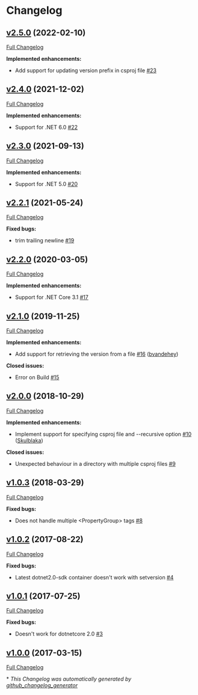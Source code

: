 # Changelog

## [v2.5.0](https://github.com/TAGC/dotnet-setversion/tree/v2.5.0) (2022-02-10)

[Full Changelog](https://github.com/TAGC/dotnet-setversion/compare/v2.4.0...v2.5.0)

**Implemented enhancements:**

- Add support for updating version prefix in csproj file  [\#23](https://github.com/TAGC/dotnet-setversion/pull/23)

## [v2.4.0](https://github.com/TAGC/dotnet-setversion/tree/v2.4.0) (2021-12-02)

[Full Changelog](https://github.com/TAGC/dotnet-setversion/compare/v2.3.0...v2.4.0)

**Implemented enhancements:**

- Support for .NET 6.0 [\#22](https://github.com/TAGC/dotnet-setversion/issues/22)

## [v2.3.0](https://github.com/TAGC/dotnet-setversion/tree/v2.3.0) (2021-09-13)

[Full Changelog](https://github.com/TAGC/dotnet-setversion/compare/v2.2.1...v2.3.0)

**Implemented enhancements:**

- Support for .NET 5.0 [\#20](https://github.com/TAGC/dotnet-setversion/issues/20)

## [v2.2.1](https://github.com/TAGC/dotnet-setversion/tree/v2.2.1) (2021-05-24)

[Full Changelog](https://github.com/TAGC/dotnet-setversion/compare/v2.2.0...v2.2.1)

**Fixed bugs:**

- trim trailing newline [\#19](https://github.com/TAGC/dotnet-setversion/issues/19)

## [v2.2.0](https://github.com/TAGC/dotnet-setversion/tree/v2.2.0) (2020-03-05)

[Full Changelog](https://github.com/TAGC/dotnet-setversion/compare/v2.1.0...v2.2.0)

**Implemented enhancements:**

- Support for .NET Core 3.1 [\#17](https://github.com/TAGC/dotnet-setversion/issues/17)

## [v2.1.0](https://github.com/TAGC/dotnet-setversion/tree/v2.1.0) (2019-11-25)

[Full Changelog](https://github.com/TAGC/dotnet-setversion/compare/v2.0.0...v2.1.0)

**Implemented enhancements:**

- Add support for retrieving the version from a file [\#16](https://github.com/TAGC/dotnet-setversion/pull/16) ([bvandehey](https://github.com/bvandehey))

**Closed issues:**

- Error on Build [\#15](https://github.com/TAGC/dotnet-setversion/issues/15)

## [v2.0.0](https://github.com/TAGC/dotnet-setversion/tree/v2.0.0) (2018-10-29)

[Full Changelog](https://github.com/TAGC/dotnet-setversion/compare/v1.0.3...v2.0.0)

**Implemented enhancements:**

- Implement support for specifying csproj file and --recursive option [\#10](https://github.com/TAGC/dotnet-setversion/pull/10) ([Skulblaka](https://github.com/Skulblaka))

**Closed issues:**

- Unexpected behaviour in a directory with multiple csproj files [\#9](https://github.com/TAGC/dotnet-setversion/issues/9)

## [v1.0.3](https://github.com/TAGC/dotnet-setversion/tree/v1.0.3) (2018-03-29)

[Full Changelog](https://github.com/TAGC/dotnet-setversion/compare/v1.0.2...v1.0.3)

**Fixed bugs:**

- Does not handle multiple \<PropertyGroup\> tags [\#8](https://github.com/TAGC/dotnet-setversion/issues/8)

## [v1.0.2](https://github.com/TAGC/dotnet-setversion/tree/v1.0.2) (2017-08-22)

[Full Changelog](https://github.com/TAGC/dotnet-setversion/compare/v1.0.1...v1.0.2)

**Fixed bugs:**

- Latest dotnet2.0-sdk container doesn't work with setversion [\#4](https://github.com/TAGC/dotnet-setversion/issues/4)

## [v1.0.1](https://github.com/TAGC/dotnet-setversion/tree/v1.0.1) (2017-07-25)

[Full Changelog](https://github.com/TAGC/dotnet-setversion/compare/v1.0.0...v1.0.1)

**Fixed bugs:**

- Doesn't work for dotnetcore 2.0 [\#3](https://github.com/TAGC/dotnet-setversion/issues/3)

## [v1.0.0](https://github.com/TAGC/dotnet-setversion/tree/v1.0.0) (2017-03-15)

[Full Changelog](https://github.com/TAGC/dotnet-setversion/compare/79af39ad3d4bba2b355abfd90d36adcbcefbfad6...v1.0.0)



\* *This Changelog was automatically generated by [github_changelog_generator](https://github.com/github-changelog-generator/github-changelog-generator)*
